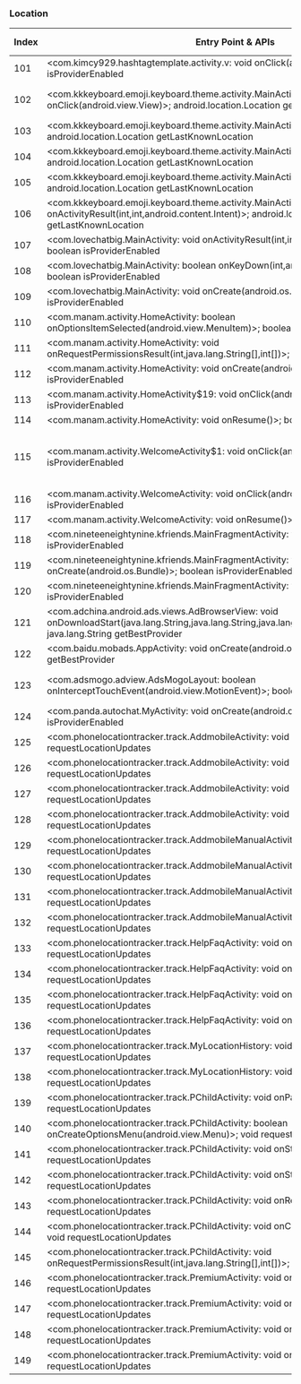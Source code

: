 ### Location
| Index | Entry Point & APIs | Screen shot | Resource id | Label |
| ------------- | ------------- | ------------- |-------------|-------------|
| 101 | <com.kimcy929.hashtagtemplate.activity.v: void onClick(android.view.View)>; boolean isProviderEnabled | ![](C:\Users\hfu\Documents\COSMOS\output\py\Play_win8\Social\com.kimcy929.hashtags\com.kimcy929.hashtagtemplate.activity.SettingActivity.png) |  | |
| 102 | <com.kkkeyboard.emoji.keyboard.theme.activity.MainActivity$2: void onClick(android.view.View)>; android.location.Location getLastKnownLocation | ![](C:\Users\hfu\Documents\COSMOS\output\py\Play_win8\Social\com.kkkeyboard.emoji.keyboard.theme.Skull\com.kkkeyboard.emoji.keyboard.theme.activity.MainActivity.png) | {'2131493028': <sensitive_component.SensitiveComponent.SensitiveView object at 0x0A36BA50>} | |
| 103 | <com.kkkeyboard.emoji.keyboard.theme.activity.MainActivity: void onPause()>; android.location.Location getLastKnownLocation | ![](C:\Users\hfu\Documents\COSMOS\output\py\Play_win8\Social\com.kkkeyboard.emoji.keyboard.theme.Skull\com.kkkeyboard.emoji.keyboard.theme.activity.MainActivity.png) |  | |
| 104 | <com.kkkeyboard.emoji.keyboard.theme.activity.MainActivity: void onResume()>; android.location.Location getLastKnownLocation | ![](C:\Users\hfu\Documents\COSMOS\output\py\Play_win8\Social\com.kkkeyboard.emoji.keyboard.theme.Skull\com.kkkeyboard.emoji.keyboard.theme.activity.MainActivity.png) |  | |
| 105 | <com.kkkeyboard.emoji.keyboard.theme.activity.MainActivity: void onDestroy()>; android.location.Location getLastKnownLocation | ![](C:\Users\hfu\Documents\COSMOS\output\py\Play_win8\Social\com.kkkeyboard.emoji.keyboard.theme.Skull\com.kkkeyboard.emoji.keyboard.theme.activity.MainActivity.png) |  | |
| 106 | <com.kkkeyboard.emoji.keyboard.theme.activity.MainActivity: void onActivityResult(int,int,android.content.Intent)>; android.location.Location getLastKnownLocation | ![](C:\Users\hfu\Documents\COSMOS\output\py\Play_win8\Social\com.kkkeyboard.emoji.keyboard.theme.Skull\com.kkkeyboard.emoji.keyboard.theme.activity.MainActivity.png) |  | |
| 107 | <com.lovechatbig.MainActivity: void onActivityResult(int,int,android.content.Intent)>; boolean isProviderEnabled | ![](C:\Users\hfu\Documents\COSMOS\output\py\Play_win8\Social\com.lovechatbig\com.lovechatbig.MainActivity.png) |  | |
| 108 | <com.lovechatbig.MainActivity: boolean onKeyDown(int,android.view.KeyEvent)>; boolean isProviderEnabled | ![](C:\Users\hfu\Documents\COSMOS\output\py\Play_win8\Social\com.lovechatbig\com.lovechatbig.MainActivity.png) |  | |
| 109 | <com.lovechatbig.MainActivity: void onCreate(android.os.Bundle)>; boolean isProviderEnabled | ![](C:\Users\hfu\Documents\COSMOS\output\py\Play_win8\Social\com.lovechatbig\com.lovechatbig.MainActivity.png) |  | |
| 110 | <com.manam.activity.HomeActivity: boolean onOptionsItemSelected(android.view.MenuItem)>; boolean isProviderEnabled | ![](C:\Users\hfu\Documents\COSMOS\output\py\Play_win8\Social\com.manam\com.manam.activity.HomeActivity.png) |  | |
| 111 | <com.manam.activity.HomeActivity: void onRequestPermissionsResult(int,java.lang.String[],int[])>; boolean isProviderEnabled | ![](C:\Users\hfu\Documents\COSMOS\output\py\Play_win8\Social\com.manam\com.manam.activity.HomeActivity.png) |  | |
| 112 | <com.manam.activity.HomeActivity: void onCreate(android.os.Bundle)>; boolean isProviderEnabled | ![](C:\Users\hfu\Documents\COSMOS\output\py\Play_win8\Social\com.manam\com.manam.activity.HomeActivity.png) |  | |
| 113 | <com.manam.activity.HomeActivity$19: void onClick(android.view.View)>; boolean isProviderEnabled | ![](C:\Users\hfu\Documents\COSMOS\output\py\Play_win8\Social\com.manam\com.manam.activity.HomeActivity.png) |  | |
| 114 | <com.manam.activity.HomeActivity: void onResume()>; boolean isProviderEnabled | ![](C:\Users\hfu\Documents\COSMOS\output\py\Play_win8\Social\com.manam\com.manam.activity.HomeActivity.png) |  | |
| 115 | <com.manam.activity.WelcomeActivity$1: void onClick(android.view.View)>; boolean isProviderEnabled | ![](C:\Users\hfu\Documents\COSMOS\output\py\Play_win8\Social\com.manam\com.manam.activity.WelcomeActivity.png) | {'2131624287': <sensitive_component.SensitiveComponent.SensitiveView object at 0x0A4DA7B0>, '2131624288': <sensitive_component.SensitiveComponent.SensitiveView object at 0x0A4DA590>} | |
| 116 | <com.manam.activity.WelcomeActivity: void onClick(android.view.View)>; boolean isProviderEnabled | ![](C:\Users\hfu\Documents\COSMOS\output\py\Play_win8\Social\com.manam\com.manam.activity.WelcomeActivity.png) |  | |
| 117 | <com.manam.activity.WelcomeActivity: void onResume()>; boolean isProviderEnabled | ![](C:\Users\hfu\Documents\COSMOS\output\py\Play_win8\Social\com.manam\com.manam.activity.WelcomeActivity.png) |  | |
| 118 | <com.nineteeneightynine.kfriends.MainFragmentActivity: void onDestroy()>; boolean isProviderEnabled | ![](C:\Users\hfu\Documents\COSMOS\output\py\Play_win8\Social\com.nineteeneightynine.kfriends\com.nineteeneightynine.kfriends.MainFragmentActivity.png) |  | |
| 119 | <com.nineteeneightynine.kfriends.MainFragmentActivity: void onCreate(android.os.Bundle)>; boolean isProviderEnabled | ![](C:\Users\hfu\Documents\COSMOS\output\py\Play_win8\Social\com.nineteeneightynine.kfriends\com.nineteeneightynine.kfriends.MainFragmentActivity.png) |  | |
| 120 | <com.nineteeneightynine.kfriends.MainFragmentActivity: void onResume()>; boolean isProviderEnabled | ![](C:\Users\hfu\Documents\COSMOS\output\py\Play_win8\Social\com.nineteeneightynine.kfriends\com.nineteeneightynine.kfriends.MainFragmentActivity.png) |  | |
| 121 | <com.adchina.android.ads.views.AdBrowserView: void onDownloadStart(java.lang.String,java.lang.String,java.lang.String,java.lang.String,long)>; java.lang.String getBestProvider | ![](C:\Users\hfu\Documents\COSMOS\output\py\Play_win8\Social\com.panda.autochat\com.adchina.android.ads.views.AdBrowserView.png) |  | |
| 122 | <com.baidu.mobads.AppActivity: void onCreate(android.os.Bundle)>; java.lang.String getBestProvider | ![](C:\Users\hfu\Documents\COSMOS\output\py\Play_win8\Social\com.panda.autochat\com.baidu.mobads.AppActivity.png) |  | |
| 123 | <com.adsmogo.adview.AdsMogoLayout: boolean onInterceptTouchEvent(android.view.MotionEvent)>; boolean isProviderEnabled | ![](C:\Users\hfu\Documents\COSMOS\output\py\Play_win8\Social\com.panda.autochat\com.panda.autochat.MyActivity.png) | {'2131165191': <sensitive_component.SensitiveComponent.SensitiveView object at 0x0A165590>} | |
| 124 | <com.panda.autochat.MyActivity: void onCreate(android.os.Bundle)>; boolean isProviderEnabled | ![](C:\Users\hfu\Documents\COSMOS\output\py\Play_win8\Social\com.panda.autochat\com.panda.autochat.MyActivity.png) |  | |
| 125 | <com.phonelocationtracker.track.AddmobileActivity: void onStop()>; void requestLocationUpdates | ![](C:\Users\hfu\Documents\COSMOS\output\py\Play_win8\Social\com.phonelocationtracker.track\com.phonelocationtracker.track.AddmobileActivity.png) |  | |
| 126 | <com.phonelocationtracker.track.AddmobileActivity: void onResume()>; void requestLocationUpdates | ![](C:\Users\hfu\Documents\COSMOS\output\py\Play_win8\Social\com.phonelocationtracker.track\com.phonelocationtracker.track.AddmobileActivity.png) |  | |
| 127 | <com.phonelocationtracker.track.AddmobileActivity: void onStart()>; void requestLocationUpdates | ![](C:\Users\hfu\Documents\COSMOS\output\py\Play_win8\Social\com.phonelocationtracker.track\com.phonelocationtracker.track.AddmobileActivity.png) |  | |
| 128 | <com.phonelocationtracker.track.AddmobileActivity: void onPause()>; void requestLocationUpdates | ![](C:\Users\hfu\Documents\COSMOS\output\py\Play_win8\Social\com.phonelocationtracker.track\com.phonelocationtracker.track.AddmobileActivity.png) |  | |
| 129 | <com.phonelocationtracker.track.AddmobileManualActivity: void onStart()>; void requestLocationUpdates | ![](C:\Users\hfu\Documents\COSMOS\output\py\Play_win8\Social\com.phonelocationtracker.track\com.phonelocationtracker.track.AddmobileManualActivity.png) |  | |
| 130 | <com.phonelocationtracker.track.AddmobileManualActivity: void onResume()>; void requestLocationUpdates | ![](C:\Users\hfu\Documents\COSMOS\output\py\Play_win8\Social\com.phonelocationtracker.track\com.phonelocationtracker.track.AddmobileManualActivity.png) |  | |
| 131 | <com.phonelocationtracker.track.AddmobileManualActivity: void onPause()>; void requestLocationUpdates | ![](C:\Users\hfu\Documents\COSMOS\output\py\Play_win8\Social\com.phonelocationtracker.track\com.phonelocationtracker.track.AddmobileManualActivity.png) |  | |
| 132 | <com.phonelocationtracker.track.AddmobileManualActivity: void onStop()>; void requestLocationUpdates | ![](C:\Users\hfu\Documents\COSMOS\output\py\Play_win8\Social\com.phonelocationtracker.track\com.phonelocationtracker.track.AddmobileManualActivity.png) |  | |
| 133 | <com.phonelocationtracker.track.HelpFaqActivity: void onResume()>; void requestLocationUpdates | ![](C:\Users\hfu\Documents\COSMOS\output\py\Play_win8\Social\com.phonelocationtracker.track\com.phonelocationtracker.track.HelpFaqActivity.png) |  | |
| 134 | <com.phonelocationtracker.track.HelpFaqActivity: void onPause()>; void requestLocationUpdates | ![](C:\Users\hfu\Documents\COSMOS\output\py\Play_win8\Social\com.phonelocationtracker.track\com.phonelocationtracker.track.HelpFaqActivity.png) |  | |
| 135 | <com.phonelocationtracker.track.HelpFaqActivity: void onStart()>; void requestLocationUpdates | ![](C:\Users\hfu\Documents\COSMOS\output\py\Play_win8\Social\com.phonelocationtracker.track\com.phonelocationtracker.track.HelpFaqActivity.png) |  | |
| 136 | <com.phonelocationtracker.track.HelpFaqActivity: void onStop()>; void requestLocationUpdates | ![](C:\Users\hfu\Documents\COSMOS\output\py\Play_win8\Social\com.phonelocationtracker.track\com.phonelocationtracker.track.HelpFaqActivity.png) |  | |
| 137 | <com.phonelocationtracker.track.MyLocationHistory: void onStop()>; void requestLocationUpdates | ![](C:\Users\hfu\Documents\COSMOS\output\py\Play_win8\Social\com.phonelocationtracker.track\com.phonelocationtracker.track.MyLocationHistory.png) |  | |
| 138 | <com.phonelocationtracker.track.MyLocationHistory: void onStart()>; void requestLocationUpdates | ![](C:\Users\hfu\Documents\COSMOS\output\py\Play_win8\Social\com.phonelocationtracker.track\com.phonelocationtracker.track.MyLocationHistory.png) |  | |
| 139 | <com.phonelocationtracker.track.PChildActivity: void onPause()>; void requestLocationUpdates | ![](C:\Users\hfu\Documents\COSMOS\output\py\Play_win8\Social\com.phonelocationtracker.track\com.phonelocationtracker.track.PChildActivity.png) |  | |
| 140 | <com.phonelocationtracker.track.PChildActivity: boolean onCreateOptionsMenu(android.view.Menu)>; void requestLocationUpdates | ![](C:\Users\hfu\Documents\COSMOS\output\py\Play_win8\Social\com.phonelocationtracker.track\com.phonelocationtracker.track.PChildActivity.png) |  | |
| 141 | <com.phonelocationtracker.track.PChildActivity: void onStart()>; void requestLocationUpdates | ![](C:\Users\hfu\Documents\COSMOS\output\py\Play_win8\Social\com.phonelocationtracker.track\com.phonelocationtracker.track.PChildActivity.png) |  | |
| 142 | <com.phonelocationtracker.track.PChildActivity: void onStop()>; void requestLocationUpdates | ![](C:\Users\hfu\Documents\COSMOS\output\py\Play_win8\Social\com.phonelocationtracker.track\com.phonelocationtracker.track.PChildActivity.png) |  | |
| 143 | <com.phonelocationtracker.track.PChildActivity: void onResume()>; void requestLocationUpdates | ![](C:\Users\hfu\Documents\COSMOS\output\py\Play_win8\Social\com.phonelocationtracker.track\com.phonelocationtracker.track.PChildActivity.png) |  | |
| 144 | <com.phonelocationtracker.track.PChildActivity: void onCreate(android.os.Bundle)>; void requestLocationUpdates | ![](C:\Users\hfu\Documents\COSMOS\output\py\Play_win8\Social\com.phonelocationtracker.track\com.phonelocationtracker.track.PChildActivity.png) |  | |
| 145 | <com.phonelocationtracker.track.PChildActivity: void onRequestPermissionsResult(int,java.lang.String[],int[])>; void requestLocationUpdates | ![](C:\Users\hfu\Documents\COSMOS\output\py\Play_win8\Social\com.phonelocationtracker.track\com.phonelocationtracker.track.PChildActivity.png) |  | |
| 146 | <com.phonelocationtracker.track.PremiumActivity: void onStart()>; void requestLocationUpdates | ![](C:\Users\hfu\Documents\COSMOS\output\py\Play_win8\Social\com.phonelocationtracker.track\com.phonelocationtracker.track.PremiumActivity.png) |  | |
| 147 | <com.phonelocationtracker.track.PremiumActivity: void onDestroy()>; void requestLocationUpdates | ![](C:\Users\hfu\Documents\COSMOS\output\py\Play_win8\Social\com.phonelocationtracker.track\com.phonelocationtracker.track.PremiumActivity.png) |  | |
| 148 | <com.phonelocationtracker.track.PremiumActivity: void onPause()>; void requestLocationUpdates | ![](C:\Users\hfu\Documents\COSMOS\output\py\Play_win8\Social\com.phonelocationtracker.track\com.phonelocationtracker.track.PremiumActivity.png) |  | |
| 149 | <com.phonelocationtracker.track.PremiumActivity: void onResume()>; void requestLocationUpdates | ![](C:\Users\hfu\Documents\COSMOS\output\py\Play_win8\Social\com.phonelocationtracker.track\com.phonelocationtracker.track.PremiumActivity.png) |  | |
